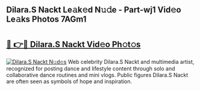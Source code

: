 ## Dilara.S Nackt Le𝚊k𝚎d N𝚞𝚍e - Part-wj1 Vid𝚎o Le𝚊ks Photos 7AGm1

# <h2><a href="http://fb4x4p6.evod.top/?m=Dilara.S+Nackt">🔗 👉🔴 Dilara.S Nackt Vid𝚎o Ph𝚘t𝚘s</a></h2>

[![Dilara.S Nackt N𝚞d𝚎s](https://i.imgur.com/8V9OHl7.gif)](http://fb4x4p6.evod.top/?m=Dilara.S+Nackt)
Web celebrity Dilara.S Nackt and multimedia artist, recognized for posting dance and lifestyle content through solo and collaborative dance routines and mini vlogs. Public figures Dilara.S Nackt are often seen as symbols of hope and inspiration. 
